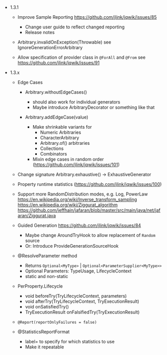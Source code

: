 - 1.3.1

    - Improve Sample Reporting
      https://github.com/jlink/jqwik/issues/85
      - Change user guide to reflect changed reporting
      - Release notes

    - Arbitrary.invalidOnException(Throwable)
      see IgnoreGenerationErrorArbitrary

    - Allow specification of provider class in `@ForAll` and `@From`
      see https://github.com/jlink/jqwik/issues/91

- 1.3.x
        
    - Edge Cases
        - Arbitrary.withoutEdgeCases() 
            - should also work for individual generators
            - Maybe introduce ArbitraryDecorator or something like that
        
        - Arbitrary.addEdgeCase(value) 
            - Make shrinkable variants for
                - Numeric Arbitraries
                - CharacterArbitrary
                - Arbitrary.of() arbitraries
                - Collections
                - Combinators
            - Mixin edge cases in random order (https://github.com/jlink/jqwik/issues/101)

    - Change signature Arbitrary.exhaustive() -> ExhaustiveGenerator
    
    - Property runtime statistics (https://github.com/jlink/jqwik/issues/100)

    - Support more RandomDistribution modes, e.g. Log, PowerLaw
        https://en.wikipedia.org/wiki/Inverse_transform_sampling
        https://en.wikipedia.org/wiki/Ziggurat_algorithm
        https://github.com/jeffhain/jafaran/blob/master/src/main/java/net/jafaran/Ziggurat.java

    - Guided Generation
      https://github.com/jlink/jqwik/issues/84
      - Maybe change AroundTryHook to allow replacement of `Random` source
      - Or: Introduce ProvideGenerationSourceHook
      
    - @ResolveParameter method
        - Returns `Optional<MyType>` | `Optional<ParameterSupplier<MyType>>`
        - Optional Parameters: TypeUsage, LifecycleContext
        - static and non-static

    - PerProperty.Lifecycle
        - void beforeTry(TryLifecycleContext, parameters)
        - void afterTry(TryLifecycleContext, TryExecutionResult)
        - void onSatisfiedTry()
        - TryExecutionResult onFalsifiedTry(TryExecutionResult)

    - `@Report(reportOnlyFailures = false)`

    - @StatisticsReportFormat
        - label=<statistics label> to specify for which statistics to use
        - Make it repeatable
